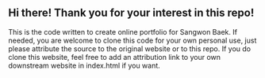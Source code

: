 ## Hi there! Thank you for your interest in this repo!

This is the code written to create online portfolio for Sangwon Baek. If needed, you are welcome to clone this code for your own personal use, just please attribute the source to the original website or to this repo. If you do clone this website, feel free to add an attribution link to your own downstream website in index.html if you want.